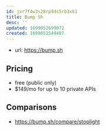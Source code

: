 ```yaml
---
id: jxr7f4w3s28rp9ds5rb3xk1
title: Bump Sh
desc: ''
updated: 1699052699072
created: 1699051549407
---
```



- url: https://bump.sh


## Pricing

- free (public only)
- $149/mo for up to 10 private APIs

## Comparisons

- https://bump.sh/compare/stoplight